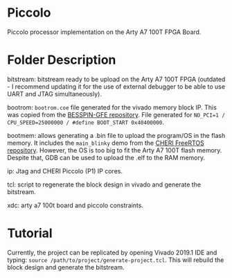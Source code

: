 # Piccolo

Piccolo processor implementation on the Arty A7 100T FPGA Board. 

# Folder Description

bitstream: bitstream ready to be upload on the Arty A7 100T FPGA (outdated - I recommend updating it for the use of external debugger to be able to use UART and JTAG simultaneously).

bootrom: `bootrom.coe` file generated for the vivado memory block IP. This was copied from the [BESSPIN-GFE repository](https://github.com/GaloisInc/BESSPIN-GFE). File generated for `NO_PCI=1 / CPU_SPEED=25000000 / #define BOOT_START 0x40400000`.

bootmem: allows generating a .bin file to upload the program/OS in the flash memory. It includes the `main_blinky` demo from the [CHERI FreeRTOS repository](https://github.com/CTSRD-CHERI/FreeRTOS-Demos-CHERI-RISC-V). However, the OS is too big to fit the Arty A7 100T flash memory. Despite that, GDB can be used to upload the .elf to the RAM memory.

ip: Jtag and CHERI Piccolo (P1) IP cores. 

tcl: script to regenerate the block design in vivado and generate the bitstream.

xdc: arty a7 100t board and piccolo constraints.

# Tutorial

Currently, the project can be replicated by opening Vivado 2019.1 IDE and typing: `source /path/to/project/generate-project.tcl`. This will rebuild the block design and generate the bitstream.



